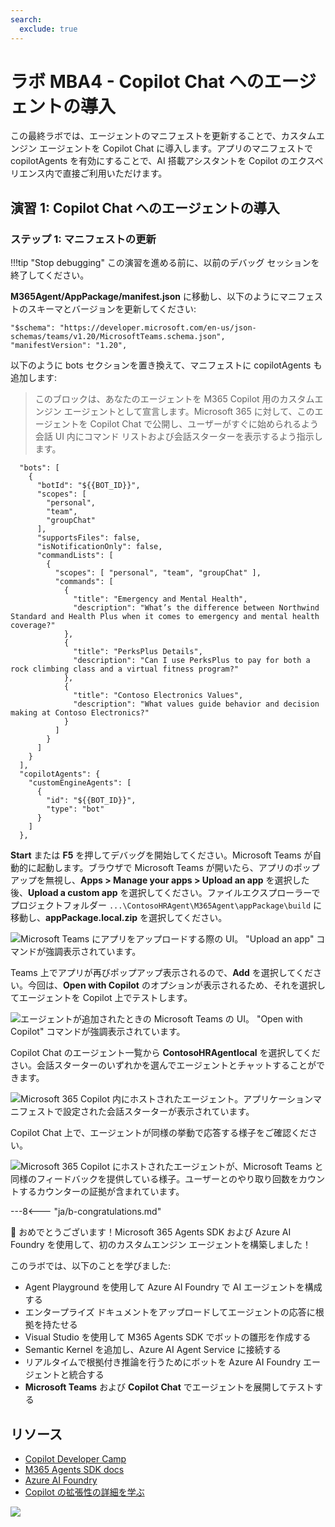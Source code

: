 ```yaml
---
search:
  exclude: true
---
```

# ラボ MBA4 - Copilot Chat へのエージェントの導入

この最終ラボでは、エージェントのマニフェストを更新することで、カスタムエンジン エージェントを Copilot Chat に導入します。アプリのマニフェストで copilotAgents を有効にすることで、AI 搭載アシスタントを Copilot のエクスペリエンス内で直接ご利用いただけます。

## 演習 1: Copilot Chat へのエージェントの導入

### ステップ 1: マニフェストの更新

!!!tip "Stop debugging"
    この演習を進める前に、以前のデバッグ セッションを終了してください。

**M365Agent/AppPackage/manifest.json** に移動し、以下のようにマニフェストのスキーマとバージョンを更新してください: 

``` 
"$schema": "https://developer.microsoft.com/en-us/json-schemas/teams/v1.20/MicrosoftTeams.schema.json", 
"manifestVersion": "1.20", 
```

以下のように bots セクションを置き換えて、マニフェストに copilotAgents も追加します:

> このブロックは、あなたのエージェントを M365 Copilot 用のカスタムエンジン エージェントとして宣言します。Microsoft 365 に対して、このエージェントを Copilot Chat で公開し、ユーザーがすぐに始められるよう会話 UI 内にコマンド リストおよび会話スターターを表示するよう指示します。

```   
  "bots": [ 
    { 
      "botId": "${{BOT_ID}}", 
      "scopes": [ 
        "personal", 
        "team", 
        "groupChat" 
      ], 
      "supportsFiles": false, 
      "isNotificationOnly": false, 
      "commandLists": [ 
        { 
          "scopes": [ "personal", "team", "groupChat" ], 
          "commands": [ 
            { 
              "title": "Emergency and Mental Health",
              "description": "What’s the difference between Northwind Standard and Health Plus when it comes to emergency and mental health coverage?" 
            }, 
            { 
              "title": "PerksPlus Details", 
              "description": "Can I use PerksPlus to pay for both a rock climbing class and a virtual fitness program?" 
            }, 
            { 
              "title": "Contoso Electronics Values", 
              "description": "What values guide behavior and decision making at Contoso Electronics?" 
            } 
          ] 
        } 
      ] 
    } 
  ], 
  "copilotAgents": { 
    "customEngineAgents": [ 
      { 
        "id": "${{BOT_ID}}", 
        "type": "bot" 
      } 
    ] 
  }, 
```

**Start** または **F5** を押してデバッグを開始してください。Microsoft Teams が自動的に起動します。ブラウザで Microsoft Teams が開いたら、アプリのポップアップを無視し、**Apps > Manage your apps > Upload an app** を選択した後、**Upload a custom app** を選択してください。ファイルエクスプローラーでプロジェクトフォルダー `...\ContosoHRAgent\M365Agent\appPackage\build` に移動し、**appPackage.local.zip** を選択してください。

![Microsoft Teams にアプリをアップロードする際の UI。 "Upload an app" コマンドが強調表示されています。](https://github.com/user-attachments/assets/5fad723f-b087-4481-8c8c-d5ad87c1bead)

Teams 上でアプリが再びポップアップ表示されるので、**Add** を選択してください。今回は、**Open with Copilot** のオプションが表示されるため、それを選択してエージェントを Copilot 上でテストします。

![エージェントが追加されたときの Microsoft Teams の UI。 "Open with Copilot" コマンドが強調表示されています。](https://github.com/user-attachments/assets/97f9d9fd-bd90-48b5-983b-b1fea3f85721)

Copilot Chat のエージェント一覧から **ContosoHRAgentlocal** を選択してください。会話スターターのいずれかを選んでエージェントとチャットすることができます。

![Microsoft 365 Copilot 内にホストされたエージェント。アプリケーションマニフェストで設定された会話スターターが表示されています。](https://github.com/user-attachments/assets/2aab299c-23ff-4369-a42c-bd74c66f854d)

Copilot Chat 上で、エージェントが同様の挙動で応答する様子をご確認ください。

![Microsoft 365 Copilot にホストされたエージェントが、Microsoft Teams と同様のフィードバックを提供している様子。ユーザーとのやり取り回数をカウントするカウンターの証拠が含まれています。](https://github.com/user-attachments/assets/4211f43d-8aef-4262-95e3-1efac7dba495)

---8<--- "ja/b-congratulations.md"

🎉 おめでとうございます！Microsoft 365 Agents SDK および Azure AI Foundry を使用して、初のカスタムエンジン エージェントを構築しました！

このラボでは、以下のことを学びました:

* Agent Playground を使用して Azure AI Foundry で AI エージェントを構成する
* エンタープライズ ドキュメントをアップロードしてエージェントの応答に根拠を持たせる
* Visual Studio を使用して M365 Agents SDK でボットの雛形を作成する
* Semantic Kernel を追加し、Azure AI Agent Service に接続する
* リアルタイムで根拠付き推論を行うためにボットを Azure AI Foundry エージェントと統合する
* **Microsoft Teams** および **Copilot Chat** でエージェントを展開してテストする

## リソース

- [Copilot Developer Camp](https://aka.ms/copilotdevcamp)
- [M365 Agents SDK docs](https://aka.ms/open-hack/m365agentssdk)
- [Azure AI Foundry](https://ai.azure.com)
- [Copilot の拡張性の詳細を学ぶ](https://aka.ms/extensibility-docs)

<cc-next label="ホーム" url="/" />

<cc-award path="Build" />

<img src="https://m365-visitor-stats.azurewebsites.net/copilot-camp/custom-engine/agents-sdk/04-bring-agent-to-copilot" />